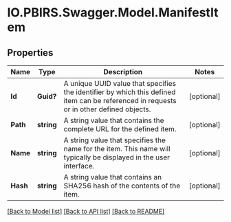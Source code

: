 # IO.PBIRS.Swagger.Model.ManifestItem
## Properties

Name | Type | Description | Notes
------------ | ------------- | ------------- | -------------
**Id** | **Guid?** | A unique UUID value that specifies the identifier by which this defined item can be referenced in requests or in other defined objects. | [optional] 
**Path** | **string** | A string value that contains the complete URL for the defined item. | [optional] 
**Name** | **string** | A string value that specifies the name for the item. This name will typically be displayed in the user interface. | [optional] 
**Hash** | **string** | A string value that contains an SHA256 hash of the contents of the item. | [optional] 

[[Back to Model list]](../README.md#documentation-for-models) [[Back to API list]](../README.md#documentation-for-api-endpoints) [[Back to README]](../README.md)

